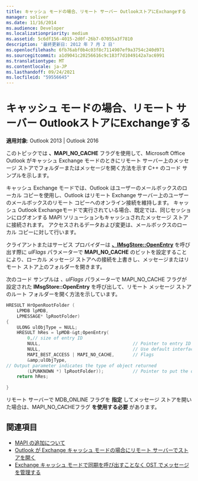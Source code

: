 ```yaml
---
title: キャッシュ モードの場合、リモート サーバー OutlookストアにExchangeする
manager: soliver
ms.date: 11/16/2014
ms.audience: Developer
ms.localizationpriority: medium
ms.assetid: 5c6df156-4015-2d0f-26b7-07055a3f7810
description: '最終更新日: 2012 年 7 月 2 日'
ms.openlocfilehash: 6fb76abf0b4c03f8c7114907ef9a3754c240d971
ms.sourcegitcommit: a1d9041c20256616c9c183f7d1049142a7ac6991
ms.translationtype: MT
ms.contentlocale: ja-JP
ms.lasthandoff: 09/24/2021
ms.locfileid: "59556645"
---
```

# <a name="access-a-store-on-the-remote-server-when-outlook-is-in-cached-exchange-mode"></a>キャッシュ モードの場合、リモート サーバー OutlookストアにExchangeする
 
**適用対象**: Outlook 2013 | Outlook 2016 
  
このトピックでは **、MAPI_NO_CACHE** フラグを使用して、Microsoft Office Outlook がキャッシュ Exchange モードのときにリモート サーバー上のメッセージ ストアでフォルダーまたはメッセージを開く方法を示す C++ のコード サンプルを示します。 
  
キャッシュ Exchange モードでは、Outlook はユーザーのメールボックスのローカル コピーを使用し、Outlook はリモート Exchange サーバー上のユーザーのメールボックスのリモート コピーへのオンライン接続を維持します。 キャッシュ Outlook Exchangeモードで実行されている場合、既定では、同じセッションにログオンする MAPI ソリューションもキャッシュされたメッセージ ストアに接続されます。 アクセスされるデータおよび変更は、メールボックスのローカル コピーに対して行います。
  
クライアントまたはサービス プロバイダーは **[、IMsgStore::OpenEntry](imsgstore-openentry.md)** を呼び出す際に *ulFlags* パラメーターで **MAPI_NO_CACHE** のビットを設定することにより、ローカル メッセージ ストアへの接続を上書きし、メッセージまたはリモート ストア上のフォルダーを開きます。 
  
次のコード サンプルは *、ulFlags* パラメーターで MAPI_NO_CACHE フラグが設定された **IMsgStore::OpenEntry** を呼び出して、リモート メッセージ ストアのルート フォルダーを開く方法を示しています。  
  
```cpp
HRESULT HrOpenRootFolder ( 
    LPMDB lpMDB, 
    LPMESSAGE* lpRootFolder) 
{ 
    ULONG ulObjType = NULL; 
    HRESULT hRes = lpMDB-&gt;OpenEntry( 
        0,// size of entry ID       
        NULL,                                   // Pointer to entry ID 
        NULL,                                   // Use default interface (IMAPIFolder) 
        MAPI_BEST_ACCESS | MAPI_NO_CACHE,       // Flags 
        &amp;ulObjType,
// Output parameter indicates the type of object returned 
        (LPUNKNOWN *) lpRootFolder));           // Pointer to put the opened folder in 
    return hRes; 
 
}
```

リモート サーバーで MDB_ONLINE フラグを **指定** してメッセージ ストアを開いた場合は、MAPI_NO_CACHEフラグ **を使用する必要** があります。 
  
## <a name="see-also"></a>関連項目

- [MAPI の追加について](about-mapi-additions.md) 
- [Outlook が Exchange キャッシュ モードの場合にリモート サーバーでストアを開く](how-to-open-store-on-remote-server-in-cached-exchange-mode.md)
- [Exchange キャッシュ モードで同期を呼び出すことなく OST でメッセージを管理する](how-to-manage-a-message-in-an-ost-without-invoking-a-synchronization.md)

